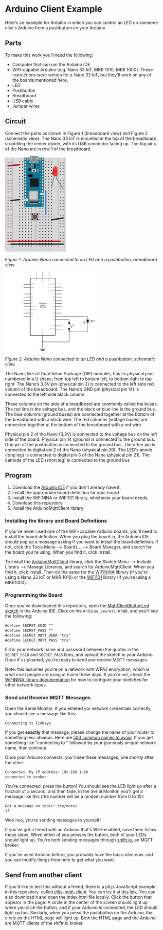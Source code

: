 # Arduino Client Example

Here's an example for Arduino in which you can control an LED on someone else's Arduino from a pushbutton on your Arduino. 

## Parts 
To make this work you'll need the following:

* Computer that can run the Arduino IDE
* WiFi-capable Arduino (e.g. Nano 33 IoT, MKR 1010, MKR 1000). These instructions were written for a Nano 33 IoT, but they'll work on any of the boards mentioned here. 
* LED
* Pushbutton
* Breadboard
* USB cable
* Jumper wires

## Circuit
Connect the parts as shown in Figure 1 (breadboard view) and Figure 2 (schematic view). The Nano 33 IoT is mounted at the top of the breadboard, straddling the center divide, with its USB connector facing up. The top pins of the Nano are in row 1 of the breadboard.

<a href="img/NanoLedPushbutton_bb.png"><img src="img/NanoLedPushbutton_bb.png" width="200" alt="Breadboard view of an Arduino Nano 33 IoT connected to an LED and a pushbutton"/></a>

 _Figure 1. Arduino Nano connected to an LED and a pushbutton, breadboard view._

<a href="img/NanoLedPushbutton_schem.png"><img src="img/NanoLedPushbutton_schem.png" width="300" alt="Schematic view of an Arduino Nano 33 IoT connected to an LED and a pushbutton"/></a>

 _Figure 2. Arduino Nano connected to an LED and a pushbutton, schematic view._

The Nano, like all Dual-Inline Package (DIP) modules, has its physical pins numbered in a U shape, from top left to bottom left, to bottom right to top right. The Nano’s 3.3V pin (physical pin 2) is connected to the left side red column of the breadboard. The Nano’s GND pin (physical pin 14) is connected to the left side black column.

These columns on the side of a breadboard are commonly called the buses. The red line is the voltage bus, and the black or blue line is the ground bus. The blue columns (ground buses) are connected together at the bottom of the breadboard with a black wire. The red columns (voltage buses) are connected together at the bottom of the breadboard with a red wire.

Physical pin 2 of the Nano (3.3V) is connected to the voltage bus on the left side of the board. Physical pin 14 (ground) is connected to the ground bus. One pin of the pushbutton is conencted to the ground bus. The other pin is connected to digital oin 2 of the Nano (physical pin 20). The LED's anode (long leg) is connected to digital pin 3 of the Nano (physical pin 21). The cathode of the LED (short leg) is connected to the ground bus. 


## Program

1. Download the [Arduino IDE](https://www.arduino.cc/en/Main/Software) if you don't already have it.
1. Install the appropriate board definition for your board 
1. Install the WiFiNINA or WiFi101 library, whichever your board needs.
1. Download this repository
1. Install the ArduinoMqttClient library 
 

### Installing the library and Board Definitions

If you've never used one of the WiFi-capable Arduino boards, you'll need to install the board definition. When you plug the board in, the Arduino IDE should pop up a message asking if you want to install the board definition. If not, click the Tools Menu --> Boards... --> Board Manager, and search for the board you're using. When you find it, click Install.

To install the [ArduinoMqttClient](https://www.arduino.cc/reference/en/libraries/arduinomqttclient/) library, click the Sketch Menu --> Include Library --> Manage Libraries, and search for ArduinoMqttClient. When you find it, click Install. Then do the same for the [WiFiNINA](https://www.arduino.cc/reference/en/libraries/wifinina/) library (if you're using a Nano 33 IoT or MKR 1010) or the [WiFi101](https://www.arduino.cc/reference/en/libraries/wifi101/) library (if you're using a MKR1000).

### Programming the Board

Once you've downloaded this repository, open the [MqttClientButtonLed sketch](MqttClientButtonLed/) in the Arduino IDE. Click on the `Arduino_secrets.h` tab, and you'll see the following:

````
#define SECRET_SSID ""
#define SECRET_PASS ""
#define SECRET_MQTT_USER "try"
#define SECRET_MQTT_PASS "try"
````

Fill in your network name and password between the quotes in the `SECRET_SSID` and `SECRET_PASS` lines, and upload the sketch to your Arduino. Once it's uploaded, you're ready to send and receive MQTT messages.

Note: this assumes you're on a network with WPA2 encryption, which is what most people are using at home these days. If you're not, check the [WiFiNINA library documentation](https://www.arduino.cc/reference/en/libraries/wifinina/) for how to configure your sketches for other network types. 

### Send and Receive MQTT Messages

Open the Serial Monitor. If you entered yor network credentials correctly, you should see a message like this:

````
Connecting to linksys
````

If you get **exactly** that message, please change the name of your router to something less obvious. Here are [500 common names to avoid](https://gist.github.com/jgamblin/da795e571fb5f91f9e86a27f2c2f626f). If you get something like "connecting to " followed by your gloriously unique network name, then continue.

Once your Arduino connects, you'll see these messages, one shortly after the other: 

````
Connected. My IP address: 192.168.1.68
connected to broker
````

You're connected, press the button! You should see the LED light up after a fraction of a second, and then fade. In the Serial Monitor, you'll get a message like this (the number will be a random number from 0 to 15):

````
Got a message on topic: try/notes
13
````

Woo hoo, you're sending messages to yourself!  

If you've got a friend  with an Arduino that's WiFi-enabled, have them follow these steps. When either of you presses the button, both of your LEDs should light up. You're both sending messages through [shiftr.io](https://shiftr.io/try), an MQTT broker.

If you've used Arduino before, you probably have the basic idea now. and you can modify things from here to get what you want. 

## Send from another client

If you'd like to test this without a friend, there is a p5.js JavaScript example in this repository. called [p5js-mqtt-client](p5js-mqtt-client/).  You can try it at [this link](https://tigoe.github.io/mqtt-examples/p5js-mqtt-client/index.html). You can also download it and open the index.html file locally. Click the button that appears in the page. A circle in the center of the screen should light up when you click the button, and if your Arduino is connected, the LED should light up too. Similarly, when you press the pushbutton on the Arduino, the circle on the HTML page will light up. Both the HTML page and the Arduino are MQTT clients of the shiftr.io broker.


